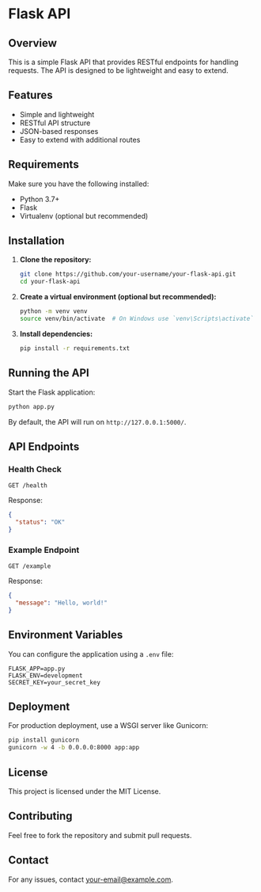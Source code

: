 # Flask API

## Overview
This is a simple Flask API that provides RESTful endpoints for handling requests. The API is designed to be lightweight and easy to extend.

## Features
- Simple and lightweight
- RESTful API structure
- JSON-based responses
- Easy to extend with additional routes

## Requirements
Make sure you have the following installed:
- Python 3.7+
- Flask
- Virtualenv (optional but recommended)

## Installation

1. **Clone the repository:**
   ```bash
   git clone https://github.com/your-username/your-flask-api.git
   cd your-flask-api
   ```

2. **Create a virtual environment (optional but recommended):**
   ```bash
   python -m venv venv
   source venv/bin/activate  # On Windows use `venv\Scripts\activate`
   ```

3. **Install dependencies:**
   ```bash
   pip install -r requirements.txt
   ```

## Running the API

Start the Flask application:
```bash
python app.py
```

By default, the API will run on `http://127.0.0.1:5000/`.

## API Endpoints

### Health Check
```http
GET /health
```
Response:
```json
{
  "status": "OK"
}
```

### Example Endpoint
```http
GET /example
```
Response:
```json
{
  "message": "Hello, world!"
}
```

## Environment Variables
You can configure the application using a `.env` file:
```
FLASK_APP=app.py
FLASK_ENV=development
SECRET_KEY=your_secret_key
```

## Deployment
For production deployment, use a WSGI server like Gunicorn:
```bash
pip install gunicorn
gunicorn -w 4 -b 0.0.0.0:8000 app:app
```

## License
This project is licensed under the MIT License.

## Contributing
Feel free to fork the repository and submit pull requests.

## Contact
For any issues, contact [your-email@example.com](mailto:your-email@example.com).

